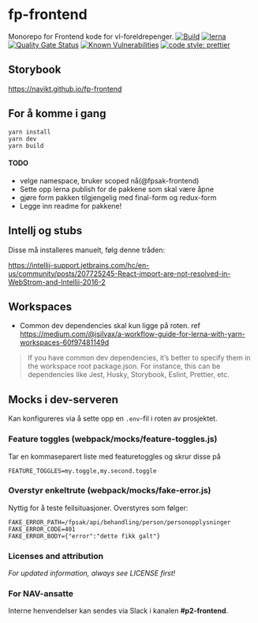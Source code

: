 # fp-frontend
Monorepo for Frontend kode for vl-foreldrepenger.
[![Build](https://github.com/navikt/fp-frontend/workflows/Build,%20push%20and%20deploy%20Fpsak-frontend/badge.svg)](https://github.com/navikt/fp-frontend/workflows/Build,%20push%20and%20deploy%20Fpsak-frontend/badge.svg)
[![lerna](https://img.shields.io/badge/maintained%20with-lerna-cc00ff.svg)](https://lernajs.io/)
[![Quality Gate Status](https://sonarcloud.io/api/project_badges/measure?project=navikt_fp-frontend&metric=alert_status)](https://sonarcloud.io/dashboard?id=navikt_fp-frontend)
[![Known Vulnerabilities](https://snyk.io/test/github/navikt/fp-frontend/badge.svg)](https://snyk.io/test/github/navikt/fp-frontend)
[![code style: prettier](https://img.shields.io/badge/code_style-prettier-ff69b4.svg?style=flat-square)](https://github.com/prettier/prettier)

## Storybook
https://navikt.github.io/fp-frontend

## For å komme i gang
````
yarn install
yarn dev
yarn build
````

#### TODO
* velge namespace, bruker scoped nå(@fpsak-frontend)
* Sette opp lerna publish for de pakkene som skal være åpne
* gjøre form pakken tilgjengelig med final-form og redux-form
* Legge inn readme for pakkene!

## Intellj og stubs
Disse må installeres manuelt, følg denne tråden:

https://intellij-support.jetbrains.com/hc/en-us/community/posts/207725245-React-import-are-not-resolved-in-WebStrom-and-Intellij-2016-2

## Workspaces
* Common dev dependencies skal kun ligge på roten. ref
https://medium.com/@jsilvax/a-workflow-guide-for-lerna-with-yarn-workspaces-60f97481149d
>If you have common dev dependencies, it’s better to specify them in the workspace root package.json.
>For instance, this can be dependencies like Jest, Husky, Storybook, Eslint, Prettier, etc.

## Mocks i dev-serveren
Kan konfigureres via å sette opp en `.env`-fil i roten av prosjektet.
### Feature toggles (webpack/mocks/feature-toggles.js)
Tar en kommaseparert liste med featuretoggles og skrur disse på
```
FEATURE_TOGGLES=my.toggle,my.second.toggle
```

### Overstyr enkeltrute (webpack/mocks/fake-error.js)
Nyttig for å teste feilsituasjoner. Overstyres som følger:
```
FAKE_ERROR_PATH=/fpsak/api/behandling/person/personopplysninger
FAKE_ERROR_CODE=401
FAKE_ERROR_BODY={"error":"dette fikk galt"}
```

### Licenses and attribution
*For updated information, always see LICENSE first!*

### For NAV-ansatte
Interne henvendelser kan sendes via Slack i kanalen **#p2-frontend**.


